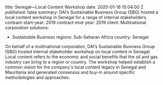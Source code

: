 
title: Senegal—Local Content Workshop
date: 2020-01-16 15:04:00 Z
published: false
summary: DAI’s Sustainable Business Group (SBG) hosted a local content workshop in
  Senegal for a range of internal stakeholders.
contract-start-year: 2019
contract-end-year: 2019
client: Multinational corporation
solutions:
- Sustainable Business
regions: Sub-Saharan Africa
country: Senegal


On behalf of a multinational corporation, DAI’s Sustainable Business Group (SBG) hosted internal stakeholder workshop on local content in Senegal. Local content refers to the economic and social benefits that the oil and gas industry can bring to a region or country. The workshop helped establish a common vision for the company's local content legacy in Senegal and Mauritania and generated consensus and buy-in around specific methodologies and approaches.
